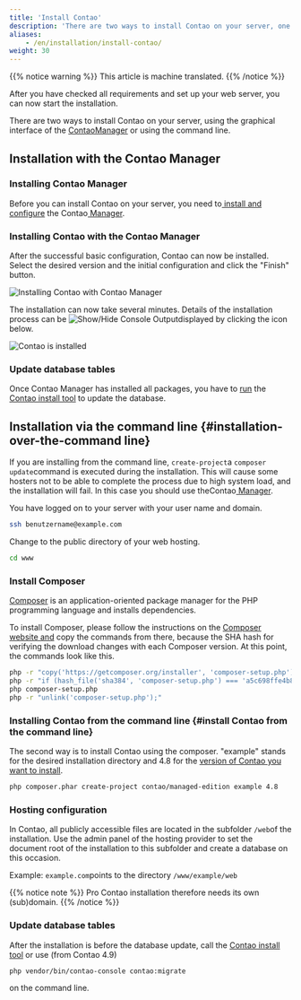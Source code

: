 ```yaml
---
title: 'Install Contao'
description: 'There are two ways to install Contao on your server, one is via the graphical user interface of the Contao Manager and the other is via the command line.'
aliases:
    - /en/installation/install-contao/
weight: 30
---
```


{{% notice warning %}}
This article is machine translated.
{{% /notice %}}

After you have checked all requirements and set up your web server, you can now start the installation.

There are two ways to install Contao on your server, using the graphical interface of the [ContaoManager](#installation-mit-dem-contao-manager) or using the command line.

## Installation with the Contao Manager

### Installing Contao Manager

Before you can install Contao on your server, you need to[ install and configure](../../installation/contao-manager/#contao-manager-installieren) the Contao[ Manager](../../installation/contao-manager/#contao-manager-installieren).

### Installing Contao with the Contao Manager

After the successful basic configuration, Contao can now be installed. Select the desired version and the initial configuration and click the "Finish" button.

![Installing Contao with Contao Manager](/de/installation/images/de/contao-per-contao-manager-installieren.png?classes=shadow)

The installation can now take several minutes. Details of the installation process can be ![Show/Hide Console Output](/de/icons/konsolenausgabe.png?classes=icon)displayed by clicking the icon below.

![Contao is installed](/de/installation/images/de/contao-wird-installiert.png?classes=shadow)

### Update database tables

Once Contao Manager has installed all packages, you have to [run](../contao-installtool/) the [Contao install tool](../contao-installtool/) to update the database.

## Installation via the command line {#installation-over-the-command line}

If you are installing from the command line, `create-project`a `composer update`command is executed during the installation. This will cause some hosters not to be able to complete the process due to high system load, and the installation will fail. In this case you should use theContao[ Manager](#installation-mit-dem-contao-manager).

You have logged on to your server with your user name and domain.

```bash
ssh benutzername@example.com
```

Change to the public directory of your web hosting.

```bash
cd www
```

### Install Composer

[Composer](https://de.wikipedia.org/wiki/Composer_(Paketverwaltung)) is an application-oriented package manager for the PHP programming language and installs dependencies.

To install Composer, please follow the instructions on the [Composer website and](https://getcomposer.org/download/) copy the commands from there, because the SHA hash for verifying the download changes with each Composer version. At this point, the commands look like this.

```bash
php -r "copy('https://getcomposer.org/installer', 'composer-setup.php');"
php -r "if (hash_file('sha384', 'composer-setup.php') === 'a5c698ffe4b8e849a443b120cd5ba38043260d5c4023dbf93e1558871f1f07f58274fc6f4c93bcfd858c6bd0775cd8d1') { echo 'Installer verified'; } else { echo 'Installer corrupt'; unlink('composer-setup.php'); } echo PHP_EOL;"
php composer-setup.php
php -r "unlink('composer-setup.php');"
```

### Installing Contao from the command line {#install Contao from the command line}

The second way is to install Contao using the composer. "example" stands for the desired installation directory and 4.8 for the [version of Contao you want to install](https://contao.org/de/download.html).

```bash
php composer.phar create-project contao/managed-edition example 4.8
```

### Hosting configuration

In Contao, all publicly accessible files are located in the subfolder `/web`of the installation. Use the admin panel of the hosting provider to set the document root of the installation to this subfolder and create a database on this occasion.

Example: `example.com`points to the directory `/www/example/web`

{{% notice note %}}
Pro Contao installation therefore needs its own (sub)domain.
{{% /notice %}}

### Update database tables

After the installation is before the database update, call the [Contao install tool](../contao-installtool/) or use (from Contao 4.9)

```bash
php vendor/bin/contao-console contao:migrate
```

on the command line.
